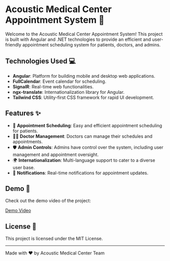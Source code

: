 # Acoustic Medical Center Appointment System 🏥

Welcome to the Acoustic Medical Center Appointment System! This project is built with Angular and .NET technologies to provide an efficient and user-friendly appointment scheduling system for patients, doctors, and admins.

## Technologies Used 💻

- **Angular**: Platform for building mobile and desktop web applications.
- **FullCalendar**: Event calendar for scheduling.
- **SignalR**: Real-time web functionalities.
- **ngx-translate**: Internationalization library for Angular.
- **Tailwind CSS**: Utility-first CSS framework for rapid UI development.

## Features ✨

- 📅 **Appointment Scheduling**: Easy and efficient appointment scheduling for patients.
- 👨‍⚕️ **Doctor Management**: Doctors can manage their schedules and appointments.
- 🛡️ **Admin Controls**: Admins have control over the system, including user management and appointment oversight.
- 🌍 **Internationalization**: Multi-language support to cater to a diverse user base.
- 🔔 **Notifications**: Real-time notifications for appointment updates.

## Demo 🎥

Check out the demo video of the project:

[Demo Video](https://www.loom.com/share/4d8949b5139f4a7ab246dad9c3387a41)

## License 📜

This project is licensed under the MIT License.

---

Made with ❤️ by Acoustic Medical Center Team
